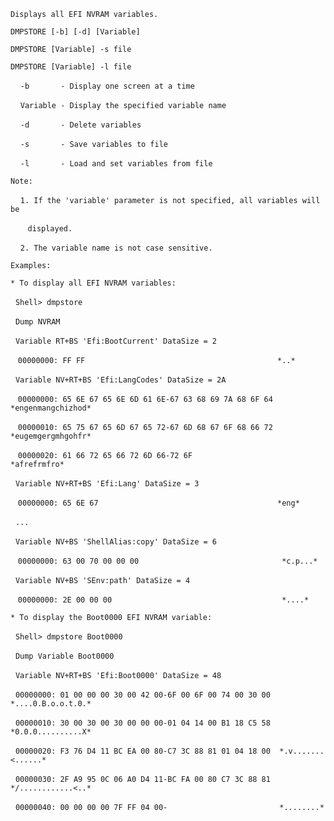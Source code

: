 `Displays all EFI NVRAM variables.`

`DMPSTORE [-b] [-d] [Variable]`

`DMPSTORE [Variable] -s file`

`DMPSTORE [Variable] -l file`

    `-b       - Display one screen at a time`

    `Variable - Display the specified variable name`

    `-d       - Delete variables`

    `-s       - Save variables to file`

    `-l       - Load and set variables from file`

`Note:`

    `1. If the 'variable' parameter is not specified, all variables will be`

       `displayed.`

    `2. The variable name is not case sensitive.`

`Examples:`

`* To display all EFI NVRAM variables:`

  `Shell> dmpstore`

  `Dump NVRAM`

  `Variable RT+BS 'Efi:BootCurrent' DataSize = 2`

   `00000000: FF FF                                           *..*`

  `Variable NV+RT+BS 'Efi:LangCodes' DataSize = 2A`

   `00000000: 65 6E 67 65 6E 6D 61 6E-67 63 68 69 7A 68 6F 64 *engenmangchizhod*`

   `00000010: 65 75 67 65 6D 67 65 72-67 6D 68 67 6F 68 66 72 *eugemgergmhgohfr*`

   `00000020: 61 66 72 65 66 72 6D 66-72 6F                   *afrefrmfro*`

  `Variable NV+RT+BS 'Efi:Lang' DataSize = 3`

   `00000000: 65 6E 67                                        *eng*`

  `...`

  `Variable NV+BS 'ShellAlias:copy' DataSize = 6`

   `00000000: 63 00 70 00 00 00                                *c.p...*`

  `Variable NV+BS 'SEnv:path' DataSize = 4`

   `00000000: 2E 00 00 00                                      *....*`

`* To display the Boot0000 EFI NVRAM variable:`

  `Shell> dmpstore Boot0000`

  `Dump Variable Boot0000`

  `Variable NV+RT+BS 'Efi:Boot0000' DataSize = 48`

  `00000000: 01 00 00 00 30 00 42 00-6F 00 6F 00 74 00 30 00  *....0.B.o.o.t.0.*`

  `00000010: 30 00 30 00 30 00 00 00-01 04 14 00 B1 18 C5 58  *0.0.0..........X*`

  `00000020: F3 76 D4 11 BC EA 00 80-C7 3C 88 81 01 04 18 00  *.v.......<......*`

  `00000030: 2F A9 95 0C 06 A0 D4 11-BC FA 00 80 C7 3C 88 81  */............<..*`

  `00000040: 00 00 00 00 7F FF 04 00-                         *........*`